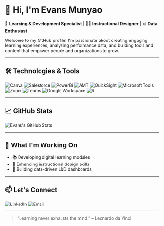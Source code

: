 # 👋 Hi, I'm Evans Munyao

🎯 **Learning & Development Specialist** | 👨‍💻 **Instructional Designer** | 📊 **Data Enthusiast**

Welcome to my GitHub profile! I'm passionate about creating engaging learning experiences, analyzing performance data, and building tools and content that empower people and organizations to grow.

---

## 🛠️ Technologies & Tools

![Canva](https://img.shields.io/badge/Canva-00C4CC?logo=canva&logoColor=fff&style=flat)
![Salesforce](https://img.shields.io/badge/Salesforce-00A1E4?logo=salesforce&logoColor=fff&style=flat)
![PowerBi](https://img.shields.io/badge/Power_BI-F2C811?logo=powerbi&logoColor=fff&style=flat)
![AMT](https://img.shields.io/badge/AMT-444444?logo=amt&logoColor=fff&style=flat)
![QuickSight](https://img.shields.io/badge/QuickSight-FF9900?logo=awsquicksight&logoColor=fff&style=flat)
![Microsoft Tools](https://img.shields.io/badge/Microsoft_Tools-0078D4?logo=microsoft&logoColor=fff&style=flat)
![Zoom](https://img.shields.io/badge/Zoom-2D8CFF?logo=zoom&logoColor=fff&style=flat)
![Teams](https://img.shields.io/badge/Teams-6264A7?logo=microsoftteams&logoColor=fff&style=flat)
![Google Workspace](https://img.shields.io/badge/Google_Workspace-4285F4?logo=google&logoColor=fff&style=flat)
![R](https://img.shields.io/badge/R-276DC3?logo=r&logoColor=fff&style=flat)

---

## 📈 GitHub Stats

![Evans's GitHub Stats](https://github-readme-stats.vercel.app/api?username=evansmunyao&show_icons=true&theme=default)

---

## 🌱 What I'm Working On

- 📚 Developing digital learning modules
- 🧠 Enhancing instructional design skills
- 🚀 Building data-driven L&D dashboards

---

## 📫 Let's Connect

[![LinkedIn](https://img.shields.io/badge/LinkedIn-blue?logo=linkedin&logoColor=white)](https://www.linkedin.com/in/evans-munyao/)
[![Email](https://img.shields.io/badge/Email-D14836?logo=gmail&logoColor=white)](mailto:evansmutie6902@gmail.com)

---

> “Learning never exhausts the mind.” – Leonardo da Vinci
